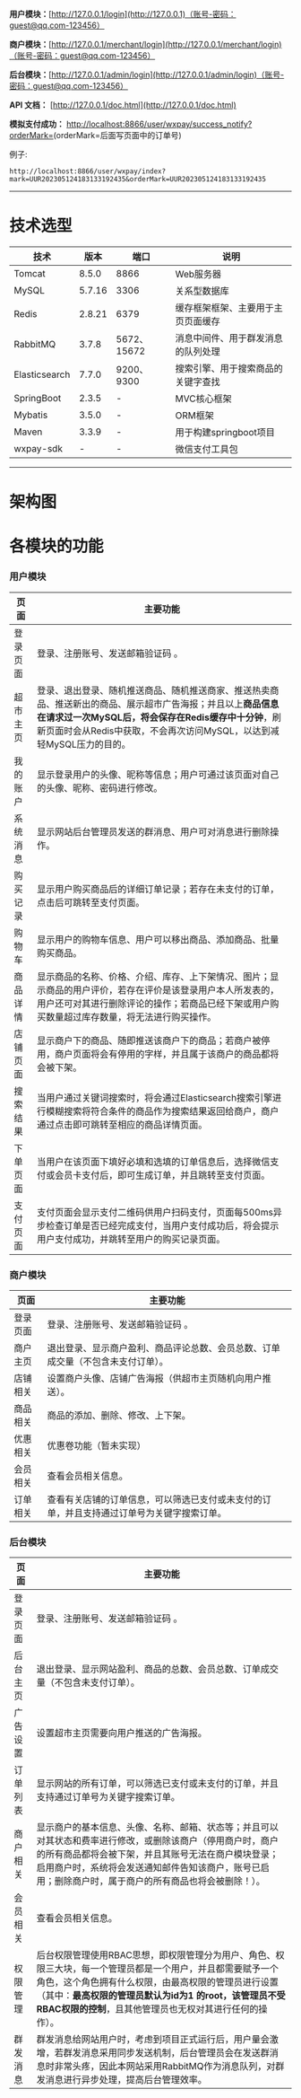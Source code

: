 **用户模块：**[http://127.0.0.1/login](http://127.0.0.1)（账号-密码：guest@qq.com-123456）

**商户模块：**[http://127.0.0.1/merchant/login](http://127.0.0.1/merchant/login)（账号-密码：guest@qq.com-123456）

**后台模块：**[http://127.0.0.1/admin/login](http://127.0.0.1/admin/login)（账号-密码：guest@qq.com-123456）

**API 文档：** [http://127.0.0.1/doc.html](http://127.0.0.1/doc.html)

**模拟支付成功：** [http://localhost:8866/user/wxpay/success_notify?orderMark=](http://localhost:8866/user/wxpay/success_notify?orderMark=)(orderMark=后面写页面中的订单号)

例子:
```
http://localhost:8866/user/wxpay/index?mark=UUR202305124183133192435&orderMark=UUR202305124183133192435
```
---

# 技术选型

| 技术            | 版本     | 端口         | 说明                |
|---------------|--------|------------|-------------------|
| Tomcat        | 8.5.0  | 8866       | Web服务器            |
| MySQL         | 5.7.16 | 3306       | 关系型数据库            |
| Redis         | 2.8.21 | 6379       | 缓存框架框架、主要用于主页页面缓存 |
| RabbitMQ      | 3.7.8  | 5672、15672 | 消息中间件、用于群发消息的队列处理 |
| Elasticsearch | 7.7.0  | 9200、9300  | 搜索引擎、用于搜索商品的关键字查找 |
| SpringBoot    | 2.3.5  | -          | MVC核心框架           |
| Mybatis       | 3.5.0  | -          | ORM框架             |
| Maven         | 3.3.9  | -          | 用于构建springboot项目  |
| wxpay-sdk     | -      | -          | 微信支付工具包           |

---

# 架构图

# 各模块的功能

### 用户模块

| 页面   | 主要功能                                                                                                                                 | 
|------|--------------------------------------------------------------------------------------------------------------------------------------|  
| 登录页面 | 登录、注册账号、发送邮箱验证码 。                                                                                                                    |
| 超市主页 | 登录、退出登录、随机推送商品、随机推送商家、推送热卖商品、推送新出的商品、展示超市广告海报；并且以上**商品信息在请求过一次MySQL后，将会保存在Redis缓存中十分钟**，刷新页面时会从Redis中获取，不会再次访问MySQL，以达到减轻MySQL压力的目的。 |
| 我的账户 | 显示登录用户的头像、昵称等信息；用户可通过该页面对自己的头像、昵称、密码进行修改。                                                                                            |
| 系统消息 | 显示网站后台管理员发送的群消息、用户可对消息进行删除操作。                                                                                                        |
| 购买记录 | 显示用户购买商品后的详细订单记录；若存在未支付的订单，点击后可跳转至支付页面。                                                                                              |
| 购物车  | 显示用户的购物车信息、用户可以移出商品、添加商品、批量购买商品。                                                                                                     |
| 商品详情 | 显示商品的名称、价格、介绍、库存、上下架情况、图片；显示商品的用户评价，若存在评价是该登录用户本人所发表的，用户还可对其进行删除评论的操作；若商品已经下架或用户购买数量超过库存数量，将无法进行购买操作。                                |
| 店铺页面 | 显示商户下的商品、随即推送该商户下的商品；若商户被停用，商户页面将会有停用的字样，并且属于该商户的商品都将会被下架。                                                                           |
| 搜索结果 | 当用户通过关键词搜索时，将会通过Elasticsearch搜索引擎进行模糊搜索将符合条件的商品作为搜索结果返回给商户，商户通过点击即可跳转至相应的商品详情页面。                                                     |
| 下单页面 | 当用户在该页面下填好必填和选填的订单信息后，选择微信支付或会员卡支付后，即可生成订单，并且跳转至支付页面。                                                                                |
| 支付页面 | 支付页面会显示支付二维码供用户扫码支付，页面每500ms异步检查订单是否已经完成支付，当用户支付成功后，将会提示用户支付成功，并跳转至用户的购买记录页面。                                                        |

### 商户模块

| 页面   | 主要功能                                          | 
|------|-----------------------------------------------|
| 登录页面 | 登录、注册账号、发送邮箱验证码 。                             |
| 商户主页 | 退出登录、显示商户盈利、商品评论总数、会员总数、订单成交量（不包含未支付订单）。      |
| 店铺相关 | 设置商户头像、店铺广告海报（供超市主页随机向用户推送）。                  |
| 商品相关 | 商品的添加、删除、修改、上下架。                              |
| 优惠相关 | 优惠卷功能（暂未实现）                                   |
| 会员相关 | 查看会员相关信息。                                     |
| 订单相关 | 查看有关店铺的订单信息，可以筛选已支付或未支付的订单，并且支持通过订单号为关键字搜索订单。 |

### 后台模块

| 页面   | 主要功能                                                                                                                                                  | 
|------|-------------------------------------------------------------------------------------------------------------------------------------------------------|
| 登录页面 | 登录、注册账号、发送邮箱验证码 。                                                                                                                                     |
| 后台主页 | 退出登录、显示网站盈利、商品的总数、会员总数、订单成交量（不包含未支付订单）。                                                                                                               |
| 广告设置 | 设置超市主页需要向用户推送的广告海报。                                                                                                                                   |
| 订单列表 | 显示网站的所有订单，可以筛选已支付或未支付的订单，并且支持通过订单号为关键字搜索订单。                                                                                                           |
| 商户相关 | 显示商户的基本信息、头像、名称、邮箱、状态等；并且可以对其状态和费率进行修改，或删除该商户（停用商户时，商户的所有商品都将会被下架，并且其账号无法在商户模块登录；启用商户时，系统将会发送通知邮件告知该商户，账号已启用；删除商户时，属于商户的所有商品也将会被删除！）。                 |
| 会员相关 | 查看会员相关信息。                                                                                                                                             |
| 权限管理 | 后台权限管理使用RBAC思想，即权限管理分为用户、角色、权限三大块，每一个管理员都是一个用户，并且都需要赋予一个角色，这个角色拥有什么权限，由最高权限的管理员进行设置（其中：**最高权限的管理员默认为id为1 的root，该管理员不受RBAC权限的控制**，且其他管理员也无权对其进行任何的操作）。 |
| 群发消息 | 群发消息给网站用户时，考虑到项目正式运行后，用户量会激增，若群发消息采用同步发送机制，后台管理员会在发送群消息时非常头疼，因此本网站采用RabbitMQ作为消息队列，对群发消息进行异步处理，提高后台管理效率。                                              |

<br/>